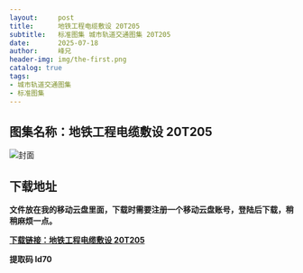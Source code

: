 ```yaml
---
layout:     post
title:      地铁工程电缆敷设 20T205
subtitle:   标准图集 城市轨道交通图集 20T205
date:       2025-07-18
author:     峰兄
header-img: img/the-first.png
catalog: true
tags:
- 城市轨道交通图集
- 标准图集
---
```

## 图集名称：地铁工程电缆敷设 20T205
![封面](https://pic1.imgdb.cn/item/687da6dc58cb8da5c8c8e00d.jpg)


## 下载地址 
**文件放在我的移动云盘里面，下载时需要注册一个移动云盘账号，登陆后下载，稍稍麻烦一点。**  
  
[**下载链接：地铁工程电缆敷设 20T205**](https://caiyun.139.com/w/i/2oxwBVVUzM4s6)


**提取码 ld70**

